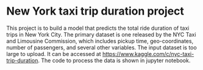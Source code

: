 # New York taxi trip duration project
This project is to build a model that predicts the total ride duration of taxi trips in New York City. The primary dataset is one released by the NYC Taxi and Limousine Commission, which includes pickup time, geo-coordinates, number of passengers, and several other variables. The input dataset is too large to upload. It can be accessed at https://www.kaggle.com/c/nyc-taxi-trip-duration. The code to process the data is shown in jupyter notebook.
